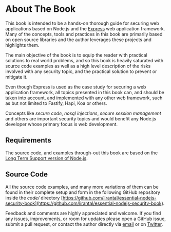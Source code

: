 # About The Book

This book is intended to be a hands-on thorough guide for securing web applications based on Node.js and the [Express](https://expressjs.com) web application framework. Many of the concepts, tools and practices in this book are primarily based on open source libraries and the author leverages these projects and highlights them.

The main objective of the book is to equip the reader with practical solutions to real world problems, and so this book is heavily saturated with source code examples as well as a high level description of the risks involved with any security topic, and the practical solution to prevent or mitigate it.

Even though Express is used as the case study for securing a web application framework, all topics presented in this book can, and should be taken into account, and implemented with any other web framework, such as but not limited to Fastify, Hapi, Koa or others.

Concepts like _secure code_, _nosql injections_, _secure session management_ and others are important security topics and would benefit any Node.js developer whose primary focus is web development.

## Requirements

The source code, and examples through-out this book are based on the [Long Term Support version of Node.js](https://nodejs.org/en/).

## Source Code

All the source code examples, and many more variations of them can be found in their complete setup and form in the following GitHub repository inside the _code/_ directory [https://github.com/lirantal/essential-nodejs-security-book](https://github.com/lirantal/essential-nodejs-security-book).

Feedback and comments are highly appreciated and welcome. If you find any issues, improvements, or room for updates please open a GitHub issue, submit a pull request, or contact the author directly via [email](mailto:liran@lirantal.com) or on [Twitter](https://twitter.com/liran_tal).
